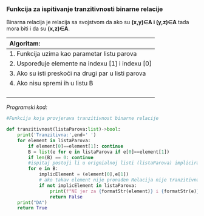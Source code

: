 ###  Funkcija za ispitivanje tranzitivnosti binarne relacije <a id="2"></a>
Binarna relacija je relacija sa svojstvom da ako su **(x,y)∈A i (y,z)∈A** tada mora biti i da su **(x,z)∈A**.


|   Algoritam:                                           |
|:--------------------------------------------------- |
| 1. Funkcija uzima kao parametar listu parova        |
| 2. Uspoređuje elemente na indexu  [1] i indexu [0]  |
| 3. Ako su isti preskoči na drugi par u listi parova |
| 4.  Ako nisu spremi ih u listu B                    |
|                                                     |
|                                                     |
|                                                     |
|                                                     |


*Programski kod:*
```python
#Funkcija koja provjerava tranzitivnost binarne relacije

def tranzitivnost(listaParova:list)->bool:
    print('Tranzitivna:',end=' ')
    for element in listaParova:
        if element[0]==element[1]: continue
        B = list(e for e in listaParova if e[0]==element[1])
        if len(B) == 0: continue
        #ispitaj postoji li u orignialnoj listi (listaParova) implicirani član (ako su xRy i yRz, postoji li xRz)
        for e in B:
            implicElement = (element[0],e[1])
            # ako takav element nije pronađen Relacija nije tranzitivna - vrati False inače vrati True
            if not implicElement in listaParova: 
                print(f"NE jer za {formatStr(element)} i {formatStr(e)} ne postoji {formatStr(implicElement)} unutar liste parova")
                return False
    print("DA")
    return True

```
